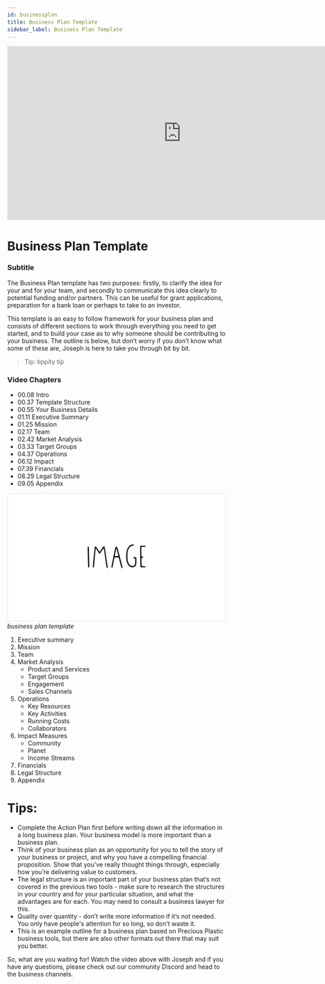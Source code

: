 ```yaml
---
id: businessplan
title: Business Plan Template
sidebar_label: Business Plan Template
---
```


<div class="videocontainer">
  <iframe width="800" height="400" src="https://www.youtube.com/embed/iCCZw_rtrtc" frameborder="0" allow="accelerometer; autoplay; encrypted-media; gyroscope; picture-in-picture" allowfullscreen></iframe>
</div>

<style>
:root {
  --highlight: #f7b77b;
  --hover: #f7b77b;
}
</style>

# Business Plan Template

<div class="videoChapters">
<div class="videoChaptersMain">

### Subtitle

The Business Plan template has two purposes: firstly, to clarify the idea for your and for your team, and secondly to communicate this idea clearly to potential funding and/or partners. This can be useful for grant applications, preparation for a bank loan or perhaps to take to an investor.

This template is an easy to follow framework for your business plan and consists of different sections to work through everything you need to get started, and to build your case as to why someone should be contributing to your business. The outline is below, but don’t worry if you don’t know what some of these are, Joseph is here to take you through bit by bit.

> Tip: tippity tip


</div>
<div class="videoChaptersSidebar">

### Video Chapters

- 00.08 Intro
- 00.37 Template Structure
- 00.55 Your Business Details
- 01.11 Executive Summary
- 01.25 Mission
- 02.17 Team
- 02.42 Market Analysis
- 03.33 Target Groups
- 04.37 Operations
- 06.12 Impact
- 07.39 Financials
- 08.29 Legal Structure
- 09.05 Appendix


</div>
</div>

![PP Image](assets/ppimage.jpg)
*business plan template*

1. Executive summary
2. Mission
3. Team
4. Market Analysis
    - Product and Services
    - Target Groups
    - Engagement
    - Sales Channels    
5. Operations
    - Key Resources    
    - Key Activities
    - Running Costs
    - Collaborators
6. Impact Measures
    - Community
    - Planet
    - Income Streams
7. Financials
8. Legal Structure
9. Appendix

# Tips:

- Complete the Action Plan first before writing down all the information in a long business plan. Your business model is more important than a business plan.
- Think of your business plan as an opportunity for you to tell the story of your business or project, and why you have a compelling financial proposition. Show that you’ve really thought things through, especially how you’re delivering value to customers.
- The legal structure is an important part of your business plan that’s not covered in the previous two tools - make sure to research the structures in your country and for your particular situation, and what the advantages are for each. You may need to consult a business lawyer for this.
- Quality over quantity - don’t write more information if it’s not needed. You only have people's attention for so long, so don’t waste it.
- This is an example outline for a business plan based on Precious Plastic business tools, but there are also other formats out there that may suit you better.

So, what are you waiting for! Watch the video above with Joseph and if you have any questions, please check out our community Discord and head to the business channels.
